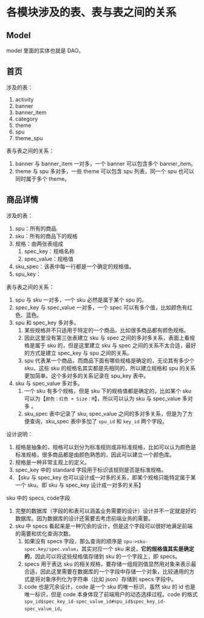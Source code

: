 # 各模块涉及的表、表与表之间的关系

## Model

model 里面的实体也就是 DAO。

## 首页

涉及的表：

1.  activity
2. banner
3. banner_item
4. category
5. theme
6. spu
7. theme_spu

表与表之间的关系：

1. banner 与 banner_item 一对多，一个 banner 可以包含多个 banner_item。
2. theme 与 spu 多对多，一些 theme 可以包含 spu 列表，同一个 spu 也可以同时属于多个 theme。

## 商品详情

涉及的表：

1. spu：所有的商品
2. sku：所有的商品下的规格
3. 规格：由两张表组成
    1. spec_key：规格名称
    2. spec_value：规格值
4. sku_spec：该表中每一行都是一个确定的规格值。
5. spu_key：

表与表之间的关系：

1. spu 与 sku 一对多，一个 sku 必然是属于某个 spu 的。
2. spec_key 与 spec_value 一对多，一个 spec 可以有多个值，比如颜色有红色、蓝色。
3. spu 和 spec_key 多对多。
    1. 某些规格并不只适用于特定的一个商品，比如很多商品都有颜色规格。
    1. 因此这里没有第三张表建立 sku 与 spec 之间的多对多关系，表面上看规格是属于 sku 的，但是这里建立 sku 与 spec 之间的关系不太合适，最好的方式是建立 spec_key 与 spu 之间的关系。
    2. spu 代表某一个商品，而商品下面有哪些规格是确定的，无论其有多少个 sku，这些 sku 的规格名其实都是先相同的，所以建立规格和 spu 的关系更加简单。这个多对多的关系记录在 spu_key 表中。
4. sku 与 spec_value 多对多。
    1. 一个 sku 有多个规格，但是 sku 下的规格值都是确定的，比如某个 sku 可以为【`颜色：红色 + Size：M`】，所以可以认为 sku 与 spec_value 多对多 。
    2. sku_spec 表中记录了 sku, spec_value 之间的多对多关系，但是为了方便查询，sku_spec 表中多加了 `spu_id` 和 `key_id` 两个字段。

设计说明：

1. 规格是抽象的，规格可以划分为标准规则或非标准规格，比如可以认为颜色是标准规格，很多商品都是由颜色熟悉的，因此可以建立一个颜色库。
2. 规格是一种非常主观上的定义。
3. spec_key 中的 standard 字段用于标识该规则是否是标准规格。
4. 【sku 与 spec_key 也可以设计成一对多的关系，即某个规格只能特定属于某一个 sku。即 sku 与 spec_key 设计成一对多的关系】

sku 中的 specs, code字段

1. 完整的数据库（字段的和表可以涵盖业务需要的设计）设计并不一定就是好的数据库。因为数据库的设计还需要去考虑前端业务的需要。
2. sku 中 specs 看起来是一种冗余的设计，但是这个字段可以很好地满足前端的需要和优化查询次数。
    1. 如果没有 specs 字段，那么查询的顺序是 `spu->sku-spec.key/spec.value`，其实对应一个 sku 来说，**它的规格值其实是确定的**，因此可以将这些规格值存储到 sku 的一个字段上，即 specs。
    2. specs 用于表达 sku 的相关规格，要存储一组规则值显然用对象来表示最合适，因此这里需要在数据库的一个字段中存储一个对象，比较通用的方式是将对象序列化为字符串（比如 json）存储到 specs 字段中。
    3. code 也是冗余设计，code 是一个 sku 的唯一标识，虽然 sku 的 id 也是唯一标识，但是 code 本身体现了前端用户的动态选择过程。code 的格式 `spu_id$spec_key_id-spec_value_id#spu_id$spec_key_id-spec_value_id`。
    
